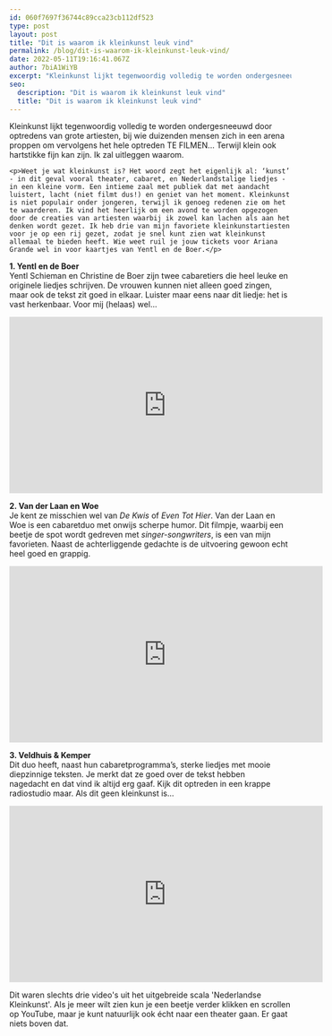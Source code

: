 ```yaml
---
id: 060f7697f36744c89cca23cb112df523
type: post
layout: post
title: "Dit is waarom ik kleinkunst leuk vind"
permalink: /blog/dit-is-waarom-ik-kleinkunst-leuk-vind/
date: 2022-05-11T19:16:41.067Z
author: 7biA1WiYB
excerpt: "Kleinkunst lijkt tegenwoordig volledig te worden ondergesneeuwd door optredens van grote artiesten, bij wie duizenden mensen zich in een arena proppen om vervolgens het hele optreden TE FILMEN... Terwijl klein ook hartstikke fijn kan zijn. Ik zal uitleggen waarom.  "
seo:
  description: "Dit is waarom ik kleinkunst leuk vind"
  title: "Dit is waarom ik kleinkunst leuk vind"
---
```

Kleinkunst lijkt tegenwoordig volledig te worden ondergesneeuwd door optredens van grote artiesten, bij wie duizenden mensen zich in een arena proppen om vervolgens het hele optreden TE FILMEN... Terwijl klein ook hartstikke fijn kan zijn. Ik zal uitleggen waarom.  

    <p>Weet je wat kleinkunst is? Het woord zegt het eigenlijk al: ‘kunst’ - in dit geval vooral theater, cabaret, en Nederlandstalige liedjes - in een kleine vorm. Een intieme zaal met publiek dat met aandacht luistert, lacht (niet filmt dus!) en geniet van het moment. Kleinkunst is niet populair onder jongeren, terwijl ik genoeg redenen zie om het te waarderen. Ik vind het heerlijk om een avond te worden opgezogen door de creaties van artiesten waarbij ik zowel kan lachen als aan het denken wordt gezet. Ik heb drie van mijn favoriete kleinkunstartiesten voor je op een rij gezet, zodat je snel kunt zien wat kleinkunst allemaal te bieden heeft. Wie weet ruil je jouw tickets voor Ariana Grande wel in voor kaartjes van Yentl en de Boer.</p>
<p><strong>1. Yentl en de Boer</strong><br>Yentl Schieman en Christine de Boer zijn twee cabaretiers die heel leuke en originele liedjes schrijven. De vrouwen kunnen niet alleen goed zingen, maar ook de tekst zit goed in elkaar. Luister maar eens naar dit liedje: het is vast herkenbaar. Voor mij (helaas) wel...</p>
<p><iframe allow="accelerometer; autoplay; encrypted-media; gyroscope; picture-in-picture" allowfullscreen="" frameborder="0" height="315" src="https://www.youtube.com/embed/kCvbhWVmjc4" width="560"></iframe></p>
<p><strong>2. Van der Laan en Woe</strong><br>Je kent ze misschien wel van <em>De Kwis </em>of <em>Even Tot Hier</em>. Van der Laan en Woe is een cabaretduo met onwijs scherpe humor. Dit filmpje, waarbij een beetje de spot wordt gedreven met <em>singer-songwriters</em>, is een van mijn favorieten. Naast de achterliggende gedachte is de uitvoering gewoon echt heel goed en grappig. </p>
<p><iframe allow="accelerometer; autoplay; encrypted-media; gyroscope; picture-in-picture" allowfullscreen="" frameborder="0" height="315" src="https://www.youtube.com/embed/-7khA4LhoNY" width="560"></iframe></p>
<p><strong>3. Veldhuis &amp; Kemper</strong><br>Dit duo heeft, naast hun cabaretprogramma’s, sterke liedjes met mooie diepzinnige teksten. Je merkt dat ze goed over de tekst hebben nagedacht en dat vind ik altijd erg gaaf. Kijk dit optreden in een krappe radiostudio maar. Als dit geen kleinkunst is...</p>
<p><iframe allow="accelerometer; autoplay; encrypted-media; gyroscope; picture-in-picture" allowfullscreen="" frameborder="0" height="315" src="https://www.youtube.com/embed/JZk0Nv1TLDo" width="560"></iframe></p>
<p>Dit waren slechts drie video's uit het uitgebreide scala 'Nederlandse Kleinkunst'. Als je meer wilt zien kun je een beetje verder klikken en scrollen op YouTube, maar je kunt natuurlijk ook écht naar een theater gaan. Er gaat niets boven dat.</p>  

